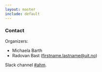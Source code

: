 ```yaml
---
layout: master
include: default
---
```


### Contact

Organizers:

- Michaela Barth
- Radovan Bast (firstname.lastname@uit.no)

Slack channel [#ahm](https://neic.slack.com/messages/ahm/).
